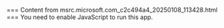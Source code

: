 === Content from msrc.microsoft.com_c2c494a4_20250108_113428.html ===
You need to enable JavaScript to run this app.
